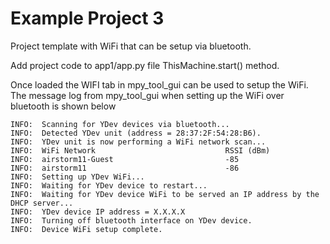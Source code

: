 # Example Project 3

Project template with WiFi that can be setup via bluetooth.

Add project code to app1/app.py file ThisMachine.start() method.

Once loaded the WIFI tab in mpy_tool_gui can be used to setup the WiFi.
The message log from mpy_tool_gui when setting up the WiFi over bluetooth is shown below

```
INFO:  Scanning for YDev devices via bluetooth...
INFO:  Detected YDev unit (address = 28:37:2F:54:28:B6).
INFO:  YDev unit is now performing a WiFi network scan...
INFO:  WiFi Network                             RSSI (dBm)
INFO:  airstorm11-Guest                         -85
INFO:  airstorm11                               -86
INFO:  Setting up YDev WiFi...
INFO:  Waiting for YDev device to restart...
INFO:  Waiting for YDev device WiFi to be served an IP address by the DHCP server...
INFO:  YDev device IP address = X.X.X.X
INFO:  Turning off bluetooth interface on YDev device.
INFO:  Device WiFi setup complete.
```
